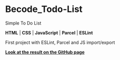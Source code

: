 # Becode_Todo-List

Simple To Do List

**HTML** | **CSS** | **JavaScript** | **Parcel** | **ESLint**

First project with ESLint, Parcel and JS import/export

**[Look at the result on the GitHub page](https://victort-github.github.io/Becode_Todo-List/)**
